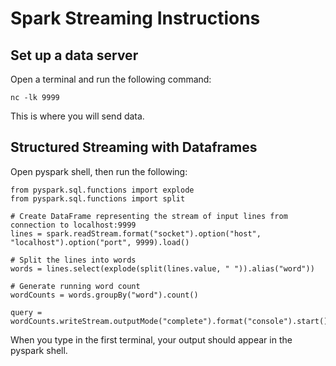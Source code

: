 # Spark Streaming Instructions

## Set up a data server

Open a terminal and run the following command:

```
nc -lk 9999
```

This is where you will send data.

## Structured Streaming with Dataframes

Open pyspark shell, then run the following:

```
from pyspark.sql.functions import explode
from pyspark.sql.functions import split

# Create DataFrame representing the stream of input lines from connection to localhost:9999
lines = spark.readStream.format("socket").option("host", "localhost").option("port", 9999).load()

# Split the lines into words
words = lines.select(explode(split(lines.value, " ")).alias("word"))

# Generate running word count
wordCounts = words.groupBy("word").count()

query = wordCounts.writeStream.outputMode("complete").format("console").start()
```

When you type in the first terminal, your output should appear in the pyspark shell.